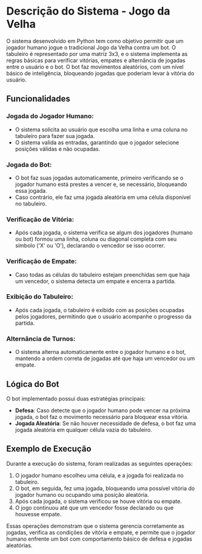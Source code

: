# Descrição do Sistema - Jogo da Velha

O sistema desenvolvido em Python tem como objetivo permitir que um jogador humano jogue o tradicional Jogo da Velha contra um bot. O tabuleiro é representado por uma matriz 3x3, e o sistema implementa as regras básicas para verificar vitórias, empates e alternância de jogadas entre o usuário e o bot. O bot faz movimentos aleatórios, com um nível básico de inteligência, bloqueando jogadas que poderiam levar à vitória do usuário.

## Funcionalidades

### Jogada do Jogador Humano:
- O sistema solicita ao usuário que escolha uma linha e uma coluna no tabuleiro para fazer sua jogada. 
- O sistema valida as entradas, garantindo que o jogador selecione posições válidas e não ocupadas.

### Jogada do Bot:
- O bot faz suas jogadas automaticamente, primeiro verificando se o jogador humano está prestes a vencer e, se necessário, bloqueando essa jogada. 
- Caso contrário, ele faz uma jogada aleatória em uma célula disponível no tabuleiro.

### Verificação de Vitória:
- Após cada jogada, o sistema verifica se algum dos jogadores (humano ou bot) formou uma linha, coluna ou diagonal completa com seu símbolo ('X' ou 'O'), declarando o vencedor se isso ocorrer.

### Verificação de Empate:
- Caso todas as células do tabuleiro estejam preenchidas sem que haja um vencedor, o sistema detecta um empate e encerra a partida.

### Exibição do Tabuleiro:
- Após cada jogada, o tabuleiro é exibido com as posições ocupadas pelos jogadores, permitindo que o usuário acompanhe o progresso da partida.

### Alternância de Turnos:
- O sistema alterna automaticamente entre o jogador humano e o bot, mantendo a ordem correta de jogadas até que haja um vencedor ou um empate.

## Lógica do Bot
O bot implementado possui duas estratégias principais:

- **Defesa**: Caso detecte que o jogador humano pode vencer na próxima jogada, o bot faz o movimento necessário para bloquear essa vitória.
- **Jogada Aleatória**: Se não houver necessidade de defesa, o bot faz uma jogada aleatória em qualquer célula vazia do tabuleiro.

## Exemplo de Execução

Durante a execução do sistema, foram realizadas as seguintes operações:

1. O jogador humano escolheu uma célula, e a jogada foi realizada no tabuleiro.
2. O bot, em seguida, fez uma jogada, bloqueando uma possível vitória do jogador humano ou ocupando uma posição aleatória.
3. Após cada jogada, o sistema verificou se houve vitória ou empate.
4. O jogo continuou até que um vencedor fosse declarado ou que houvesse empate.

Essas operações demonstram que o sistema gerencia corretamente as jogadas, verifica as condições de vitória e empate, e permite que o jogador humano enfrente um bot com comportamento básico de defesa e jogadas aleatórias.
